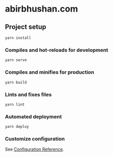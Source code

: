 # abirbhushan.com

## Project setup

```
yarn install
```

### Compiles and hot-reloads for development

```
yarn serve
```

### Compiles and minifies for production

```
yarn build
```

### Lints and fixes files

```
yarn lint
```

### Automated deployment

```
yarn deploy
```

### Customize configuration

See [Configuration Reference](https://cli.vuejs.org/config/).
